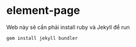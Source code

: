 # element-page

Web này sẽ cần phải install ruby và Jekyll để run

```cmd
gem install jekyll bundler
```

